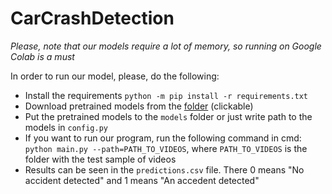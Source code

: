 # CarCrashDetection
*Please, note that our models require a lot of memory, so running on Google Colab is a must*

In order to run our model, please, do the following:
* Install the requirements `python -m pip install -r requirements.txt`
* Download pretrained models from the [folder](https://drive.google.com/drive/folders/1sZV0zNi0Av7DVZf88DUgmu4LKVdimdHD?usp=sharing) (clickable)
* Put the pretrained models to the `models` folder or just write path to the models in `config.py`
* If you want to run our program, run the following command in cmd: `python main.py --path=PATH_TO_VIDEOS`, where `PATH_TO_VIDEOS` is the folder with the test sample of videos
* Results can be seen in the `predictions.csv` file. There 0 means "No accident detected" and 1 means "An accedent detected"
